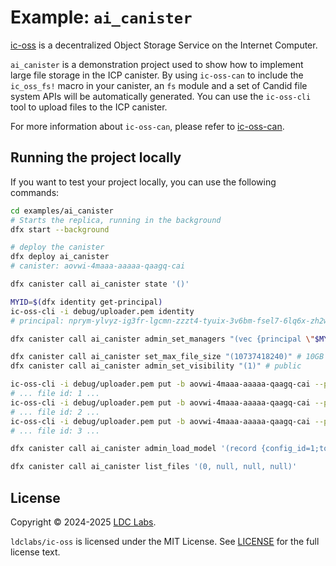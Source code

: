 # Example: `ai_canister`

[ic-oss](https://github.com/ldclabs/ic-oss) is a decentralized Object Storage Service on the Internet Computer.

`ai_canister` is a demonstration project used to show how to implement large file storage in the ICP canister. By using `ic-oss-can` to include the `ic_oss_fs!` macro in your canister, an `fs` module and a set of Candid file system APIs will be automatically generated. You can use the `ic-oss-cli` tool to upload files to the ICP canister.

For more information about `ic-oss-can`, please refer to [ic-oss-can](https://github.com/ldclabs/ic-oss/tree/main/src/ic_oss_can).

## Running the project locally

If you want to test your project locally, you can use the following commands:

```bash
cd examples/ai_canister
# Starts the replica, running in the background
dfx start --background

# deploy the canister
dfx deploy ai_canister
# canister: aovwi-4maaa-aaaaa-qaagq-cai

dfx canister call ai_canister state '()'

MYID=$(dfx identity get-principal)
ic-oss-cli -i debug/uploader.pem identity
# principal: nprym-ylvyz-ig3fr-lgcmn-zzzt4-tyuix-3v6bm-fsel7-6lq6x-zh2w7-zqe

dfx canister call ai_canister admin_set_managers "(vec {principal \"$MYID\"; principal \"nprym-ylvyz-ig3fr-lgcmn-zzzt4-tyuix-3v6bm-fsel7-6lq6x-zh2w7-zqe\"})"

dfx canister call ai_canister set_max_file_size "(10737418240)" # 10GB
dfx canister call ai_canister admin_set_visibility "(1)" # public

ic-oss-cli -i debug/uploader.pem put -b aovwi-4maaa-aaaaa-qaagq-cai --path Qwen1.5-0.5B-Chat/config.json
# ... file id: 1 ...
ic-oss-cli -i debug/uploader.pem put -b aovwi-4maaa-aaaaa-qaagq-cai --path Qwen1.5-0.5B-Chat/tokenizer.json
# ... file id: 2 ...
ic-oss-cli -i debug/uploader.pem put -b aovwi-4maaa-aaaaa-qaagq-cai --path Qwen1.5-0.5B-Chat/model.safetensors
# ... file id: 3 ...

dfx canister call ai_canister admin_load_model '(record {config_id=1;tokenizer_id=2;model_id=3})'

dfx canister call ai_canister list_files '(0, null, null, null)'
```

## License
Copyright © 2024-2025 [LDC Labs](https://github.com/ldclabs).

`ldclabs/ic-oss` is licensed under the MIT License. See [LICENSE](../../LICENSE-MIT) for the full license text.
